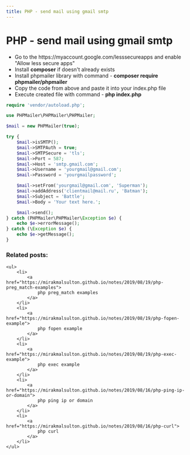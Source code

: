 ```yaml
---
title: PHP - send mail using gmail smtp
---
```


<h1 class="header">PHP - send mail using gmail smtp</h1>

<ul>
    <li>
        Go to the https://myaccount.google.com/lesssecureapps and enable "Allow less secure apps"
    </li>
    <li>
        Install <b>composer</b> if doesn't already exists
    </li>
    <li>
        Install phpmailer library with command - <b>composer require phpmailer/phpmailer</b>
    </li>
    <li>
        Copy the code from above and paste it into your index.php file
    </li>
    <li>
        Execute created file with command - <b>php index.php</b>
    </li>
</ul>

```php
require 'vendor/autoload.php';

use PHPMailer\PHPMailer\PHPMailer;

$mail = new PHPMailer(true);

try {
    $mail->isSMTP();
    $mail->SMTPAuth = true;
    $mail->SMTPSecure = 'tls';
    $mail->Port = 587;
    $mail->Host = 'smtp.gmail.com';
    $mail->Username = 'yourgmail@gmail.com';
    $mail->Password = 'yourgmailpassword';

    $mail->setFrom('yourgmail@gmail.com', 'Superman');
    $mail->addAddress('clientmail@mail.ru', 'Batman');
    $mail->Subject = 'Battle';
    $mail->Body = 'Your text here.';

    $mail->send();
} catch (PHPMailer\PHPMailer\Exception $e) {
    echo $e->errorMessage();
} catch (\Exception $e) {
    echo $e->getMessage();
}
```


<div class="related_posts_block">
    <h3>Related posts:</h3>

    <ul>
        <li>
            <a href="https://mirakmalsulton.github.io/notes/2019/08/19/php-preg_match-examples">
                php preg_match examples
            </a>
        </li>
        <li>
            <a href="https://mirakmalsulton.github.io/notes/2019/08/19/php-fopen-example">
                php fopen example
            </a>
        </li>
        <li>
            <a href="https://mirakmalsulton.github.io/notes/2019/08/19/php-exec-example">
                php exec example
            </a>
        </li>
		<li>
            <a href="https://mirakmalsulton.github.io/notes/2019/08/16/php-ping-ip-or-domain">
                php ping ip or domain
            </a>
        </li>
		<li>
            <a href="https://mirakmalsulton.github.io/notes/2019/08/16/php-curl">
                php curl
            </a>
        </li>
    </ul>
</div>